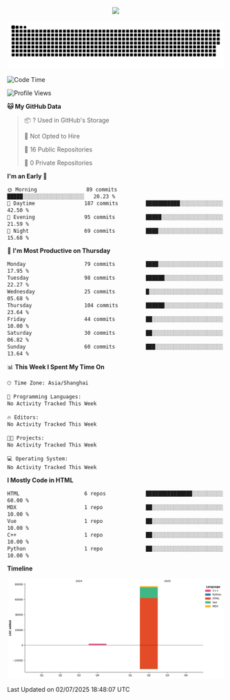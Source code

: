 <div id="header" align="center">
  <img src="https://media.giphy.com/media/du3J3cXyzhj75IOgvA/giphy.gif" width="120"/>
</div>



![](https://raw.githubusercontent.com/iocion/iocion/refs/heads/output/github-contribution-grid-snake.svg)


<!--START_SECTION:waka-->
![Code Time](http://img.shields.io/badge/Code%20Time-6%20hrs%2045%20mins-blue)

![Profile Views](http://img.shields.io/badge/Profile%20Views-81-blue)

**🐱 My GitHub Data** 

> 📦 ? Used in GitHub's Storage 
 > 
> 🚫 Not Opted to Hire
 > 
> 📜 16 Public Repositories 
 > 
> 🔑 0 Private Repositories 
 > 
**I'm an Early 🐤** 

```text
🌞 Morning                89 commits          █████░░░░░░░░░░░░░░░░░░░░   20.23 % 
🌆 Daytime                187 commits         ███████████░░░░░░░░░░░░░░   42.50 % 
🌃 Evening                95 commits          █████░░░░░░░░░░░░░░░░░░░░   21.59 % 
🌙 Night                  69 commits          ████░░░░░░░░░░░░░░░░░░░░░   15.68 % 
```
📅 **I'm Most Productive on Thursday** 

```text
Monday                   79 commits          ████░░░░░░░░░░░░░░░░░░░░░   17.95 % 
Tuesday                  98 commits          ██████░░░░░░░░░░░░░░░░░░░   22.27 % 
Wednesday                25 commits          █░░░░░░░░░░░░░░░░░░░░░░░░   05.68 % 
Thursday                 104 commits         ██████░░░░░░░░░░░░░░░░░░░   23.64 % 
Friday                   44 commits          ██░░░░░░░░░░░░░░░░░░░░░░░   10.00 % 
Saturday                 30 commits          ██░░░░░░░░░░░░░░░░░░░░░░░   06.82 % 
Sunday                   60 commits          ███░░░░░░░░░░░░░░░░░░░░░░   13.64 % 
```


📊 **This Week I Spent My Time On** 

```text
🕑︎ Time Zone: Asia/Shanghai

💬 Programming Languages: 
No Activity Tracked This Week

🔥 Editors: 
No Activity Tracked This Week

🐱‍💻 Projects: 
No Activity Tracked This Week

💻 Operating System: 
No Activity Tracked This Week
```

**I Mostly Code in HTML** 

```text
HTML                     6 repos             ███████████████░░░░░░░░░░   60.00 % 
MDX                      1 repo              ██░░░░░░░░░░░░░░░░░░░░░░░   10.00 % 
Vue                      1 repo              ██░░░░░░░░░░░░░░░░░░░░░░░   10.00 % 
C++                      1 repo              ██░░░░░░░░░░░░░░░░░░░░░░░   10.00 % 
Python                   1 repo              ██░░░░░░░░░░░░░░░░░░░░░░░   10.00 % 
```



**Timeline**

![Lines of Code chart](https://raw.githubusercontent.com/iocion/iocion/main/assets/bar_graph.png)


 Last Updated on 02/07/2025 18:48:07 UTC
<!--END_SECTION:waka-->
